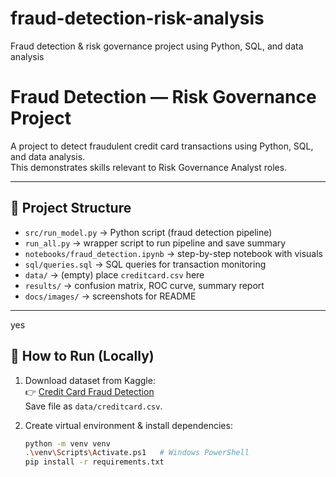# fraud-detection-risk-analysis
Fraud detection &amp; risk governance project using Python, SQL, and data analysis
# Fraud Detection — Risk Governance Project

A project to detect fraudulent credit card transactions using Python, SQL, and data analysis.  
This demonstrates skills relevant to Risk Governance Analyst roles.

---

## 📂 Project Structure
- `src/run_model.py` → Python script (fraud detection pipeline)
- `run_all.py` → wrapper script to run pipeline and save summary
- `notebooks/fraud_detection.ipynb` → step-by-step notebook with visuals
- `sql/queries.sql` → SQL queries for transaction monitoring
- `data/` → (empty) place `creditcard.csv` here
- `results/` → confusion matrix, ROC curve, summary report
- `docs/images/` → screenshots for README

---
yes 
## 🚀 How to Run (Locally)
1. Download dataset from Kaggle:  
   👉 [Credit Card Fraud Detection](https://www.kaggle.com/mlg-ulb/creditcardfraud)  
   Save file as `data/creditcard.csv`.

2. Create virtual environment & install dependencies:  
   ```bash
   python -m venv venv
   .\venv\Scripts\Activate.ps1   # Windows PowerShell
   pip install -r requirements.txt
